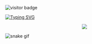 ![visitor badge](https://visitor-badge.laobi.icu/badge?page_id=jwenjian.visitor-badge)

[![Typing SVG](https://readme-typing-svg.demolab.com/?lines=Pau_González_Cayuela;Game_Designer)](https://git.io/typing-svg)


<p align="center">
  <a href="https://skillicons.dev">
    <img src="https://skillicons.dev/icons?i=unreal,unity,godot,blender,visualstudio,c,cpp,cs,discord" />
  </a>
</p>

![snake gif](https://github.com/paolo2kk/paolo2kk/blob/output/github-contribution-grid-snake.gif)
